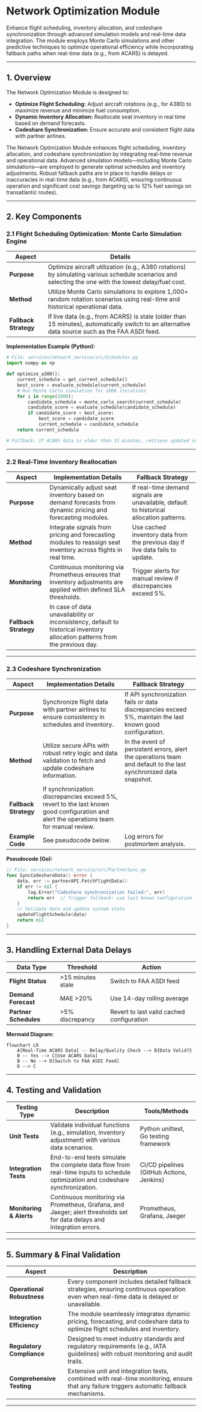# Network Optimization Module
Enhance flight scheduling, inventory allocation, and codeshare synchronization through advanced simulation models and real-time data integration. The module employs Monte Carlo simulations and other predictive techniques to optimize operational efficiency while incorporating fallback paths when real-time data (e.g., from ACARS) is delayed.

---

## 1. Overview

The Network Optimization Module is designed to:
- **Optimize Flight Scheduling:** Adjust aircraft rotations (e.g., for A380) to maximize revenue and minimize fuel consumption.
- **Dynamic Inventory Allocation:** Reallocate seat inventory in real time based on demand forecasts.
- **Codeshare Synchronization:** Ensure accurate and consistent flight data with partner airlines.

The Network Optimization Module enhances flight scheduling, inventory allocation, and codeshare synchronization by integrating real-time revenue and operational data. Advanced simulation models—including Monte Carlo simulations—are employed to generate optimal schedules and inventory adjustments. Robust fallback paths are in place to handle delays or inaccuracies in real-time data (e.g., from ACARS), ensuring continuous operation and significant cost savings (targeting up to 12% fuel savings on transatlantic routes).

---

## 2. Key Components
### 2.1 Flight Scheduling Optimization: Monte Carlo Simulation Engine

| **Aspect**         | **Details**                                                                                                                                                         |
|--------------------|---------------------------------------------------------------------------------------------------------------------------------------------------------------------|
| **Purpose**        | Optimize aircraft utilization (e.g., A380 rotations) by simulating various schedule scenarios and selecting the one with the lowest delay/fuel cost.              |
| **Method**         | Utilize Monte Carlo simulations to explore 1,000+ random rotation scenarios using real-time and historical operational data.                                           |
| **Fallback Strategy** | If live data (e.g., from ACARS) is stale (older than 15 minutes), automatically switch to an alternative data source such as the FAA ASDI feed.                    |

**Implementation Example (Python):**
```python
# File: services/network_service/src/Scheduler.py
import numpy as np

def optimize_a380():
    current_schedule = get_current_schedule()
    best_score = evaluate_schedule(current_schedule)
    # Run Monte Carlo simulation for 1000 iterations
    for i in range(1000):
        candidate_schedule = monte_carlo_search(current_schedule)
        candidate_score = evaluate_schedule(candidate_schedule)
        if candidate_score < best_score:
            best_score = candidate_score
            current_schedule = candidate_schedule
    return current_schedule

# Fallback: If ACARS data is older than 15 minutes, retrieve updated schedule from FAA ASDI.
```
---

### 2.2 Real-Time Inventory Reallocation

| **Aspect**             | **Implementation Details**                                                                                                                                                      | **Fallback Strategy**                                                                                                  |
|------------------------|---------------------------------------------------------------------------------------------------------------------------------------------------------------------------------|------------------------------------------------------------------------------------------------------------------------|
| **Purpose**            | Dynamically adjust seat inventory based on demand forecasts from dynamic pricing and forecasting modules.                                                                    | If real-time demand signals are unavailable, default to historical allocation patterns.                              |
| **Method**             | Integrate signals from pricing and forecasting modules to reassign seat inventory across flights in real time.                                                                | Use cached inventory data from the previous day if live data fails to update.                                          |
| **Monitoring**         | Continuous monitoring via Prometheus ensures that inventory adjustments are applied within defined SLA thresholds.                                                             | Trigger alerts for manual review if discrepancies exceed 5%.                                                          |
| **Fallback Strategy** | In case of data unavailability or inconsistency, default to historical inventory allocation patterns from the previous day.                                            |

---

### 2.3 Codeshare Synchronization

| **Aspect**             | **Implementation Details**                                                                                                                                                      | **Fallback Strategy**                                                                                                  |
|------------------------|---------------------------------------------------------------------------------------------------------------------------------------------------------------------------------|------------------------------------------------------------------------------------------------------------------------|
| **Purpose**            | Synchronize flight data with partner airlines to ensure consistency in schedules and inventory.                                                                               | If API synchronization fails or data discrepancies exceed 5%, maintain the last known good configuration.               |
| **Method**             | Utilize secure APIs with robust retry logic and data validation to fetch and update codeshare information.                                                                    | In the event of persistent errors, alert the operations team and default to the last synchronized data snapshot.         |
| **Fallback Strategy** | If synchronization discrepancies exceed 5%, revert to the last known good configuration and alert the operations team for manual review.                            |
| **Example Code**       | See pseudocode below.                                                                                                                                                           | Log errors for postmortem analysis.                                                                                    |

**Pseudocode (Go):**
```go
// File: services/network_service/src/PartnerSync.go
func SyncCodeshareData() error {
    data, err := partnerAPI.FetchFlightData()
    if err != nil {
        log.Error("Codeshare synchronization failed:", err)
        return err  // Trigger fallback: use last known configuration
    }
    // Validate data and update system state
    updateFlightSchedule(data)
    return nil
}
```

---

## 3. Handling External Data Delays

| **Data Type**         | **Threshold**                | **Action**                                       |
|-----------------------|------------------------------|--------------------------------------------------|
| **Flight Status**     | >15 minutes stale            | Switch to FAA ASDI feed                          |
| **Demand Forecast**   | MAE >20%                     | Use 14-day rolling average                       |
| **Partner Schedules** | >5% discrepancy              | Revert to last valid cached configuration        |  

**Mermaid Diagram:**
```mermaid
flowchart LR
    A[Real-Time ACARS Data] -- Delay/Quality Check --> B{Data Valid?}
    B -- Yes --> C[Use ACARS Data]
    B -- No --> D[Switch to FAA ASDI Feed]
    D --> C
```
---

## 4. Testing and Validation

| **Testing Type**        | **Description**                                                                                                              | **Tools/Methods**                                        |
|-------------------------|------------------------------------------------------------------------------------------------------------------------------|----------------------------------------------------------|
| **Unit Tests**          | Validate individual functions (e.g., simulation, inventory adjustment) with various data scenarios.                           | Python unittest, Go testing framework                    |
| **Integration Tests**   | End-to-end tests simulate the complete data flow from real-time inputs to schedule optimization and codeshare synchronization. | CI/CD pipelines (GitHub Actions, Jenkins)                |
| **Monitoring & Alerts** | Continuous monitoring via Prometheus, Grafana, and Jaeger; alert thresholds set for data delays and integration errors.         | Prometheus, Grafana, Jaeger                              |

---

## 5. Summary & Final Validation

| **Aspect**                | **Description**                                                                                                                       |
|---------------------------|---------------------------------------------------------------------------------------------------------------------------------------|
| **Operational Robustness**| Every component includes detailed fallback strategies, ensuring continuous operation even when real-time data is delayed or unavailable. |
| **Integration Efficiency**| The module seamlessly integrates dynamic pricing, forecasting, and codeshare data to optimize flight schedules and inventory.         |
| **Regulatory Compliance** | Designed to meet industry standards and regulatory requirements (e.g., IATA guidelines) with robust monitoring and audit trails.         |
| **Comprehensive Testing** | Extensive unit and integration tests, combined with real-time monitoring, ensure that any failure triggers automatic fallback mechanisms. |

---
